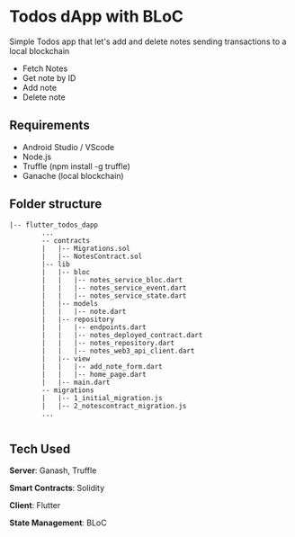 # Todos dApp with BLoC

Simple Todos app that let's add and delete notes sending transactions to a local blockchain

- Fetch Notes
- Get note by ID
- Add note
- Delete note

## Requirements 
- Android Studio / VScode
- Node.js
- Truffle (npm install -g truffle)
- Ganache (local blockchain)

## Folder structure
```
|-- flutter_todos_dapp
        ...
        -- contracts
        |   |-- Migrations.sol
        |   |-- NotesContract.sol
        |-- lib
        |   |-- bloc
        |   |   |-- notes_service_bloc.dart
        |   |   |-- notes_service_event.dart
        |   |   |-- notes_service_state.dart
        |   |-- models
        |   |   |-- note.dart
        |   |-- repository
        |   |   |-- endpoints.dart
        |   |   |-- notes_deployed_contract.dart
        |   |   |-- notes_repository.dart
        |   |   |-- notes_web3_api_client.dart
        |   |-- view
        |   |   |-- add_note_form.dart
        |   |   |-- home_page.dart
        |   |-- main.dart
        -- migrations
        |   |-- 1_initial_migration.js
        |   |-- 2_notescontract_migration.js
        ...
    
```

## Tech Used

**Server**: Ganash, Truffle

**Smart Contracts**: Solidity

**Client**: Flutter

**State Management**: BLoC
